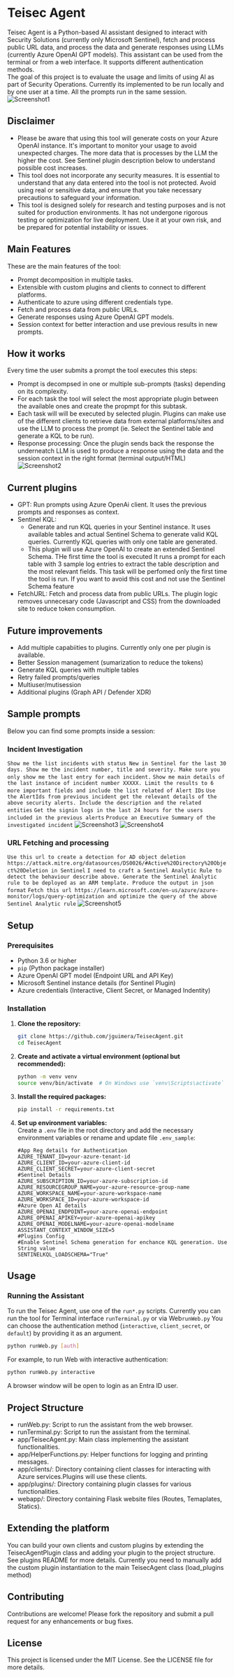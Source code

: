 # Teisec Agent 
  
Teisec Agent is a Python-based AI assistant designed to interact with Security Solutions (currently only Microsoft Sentinel), fetch and process public URL data, and process the data and generate responses using LLMs (currently Azure OpenAI GPT models). This assistant can be used from the terminal or from a web interface. It supports different authentication methods.  
The goal of this project is to evaluate the usage and limits of using AI as part of Security Operations.
Currently its implemented to be run locally and by one user at a time. All the prompts run in the same session. 
![Screenshot1](./images/TeisecAgent-AlertSummary.png)
## Disclaimer
- Please be aware that using this tool will generate costs on your Azure OpenAI instance. It's important to monitor your usage to avoid unexpected charges. The more data that is processes by the LLM the higher the cost. See Sentinel plugin description below to understand possible cost increases. 
- This tool does not incorporate any security measures. It is essential to understand that any data entered into the tool is not protected. Avoid using real or sensitive data, and ensure that you take necessary precautions to safeguard your information.
- This tool is designed solely for research and testing purposes and is not suited for production environments. It has not undergone rigorous testing or optimization for live deployment. Use it at your own risk, and be prepared for potential instability or issues.
## Main Features  
These are the main features of the tool:  
- Prompt decomposition in multiple tasks.
- Extensible with custom plugins and clients to connect to different platforms. 
- Authenticate to azure using different credentials type.  
- Fetch and process data from public URLs.  
- Generate responses using Azure OpenAI GPT models.  
- Session context for better interaction and use previous results in new prompts.  
## How it works
Every time the user submits a prompt the tool executes this steps:
- Prompt is decompsed in one or multiple sub-prompts (tasks) depending on its complexity. 
- For each task the tool will select the most appropriate plugin between the available ones and create the propmpt for this subtask.
- Each task will will be executed by selected plugin. Plugins can make use of the different clients to retrieve data from external platforms/sites and use the LLM to process the prompt (ie. Select the Sentinel table and generate a KQL to be run). 
- Response processing: Once the plugin sends back the response the underneatch LLM is used to produce a response using the data and the session context in the right format (terminal output/HTML)
![Screenshot2](./images/TeisecAgent-PromptFlow.png)

## Current plugins  
  
- GPT: Run prompts using Azure OpenAi client. It uses the previous prompts and responses as context.
- Sentinel KQL: 
    - Generate and run KQL queries in your Sentinel instance. It uses available tables and actual Sentinel Schema to generate valid KQL queries. Currently KQL queries with only one table are generated. 
    - This plugin will use Azure OpenAI to create an extended Sentinel Schema. THe first time the tool is executed It runs a prompt for each table with 3 sample log entries to extract the table description and the most relevant fields. This task will be perfomed only the first time the tool is run. If you want to avoid this cost and not use the Sentinel Schema feature
- FetchURL: Fetch and process data from public URLs. The plugin logic removes unnecesary code (Javascript and CSS) from the downloaded site to reduce token consumption.

## Future improvements
- Add multiple capabiities to plugins. Currently only one per plugin is available.
- Better Session management (sumarization to reduce the tokens)
- Generate KQL queries with multiple tables
- Retry failed prompts/queries 
- Multiuser/mutisession
- Additional plugins (Graph API / Defender XDR)
  
## Sample prompts    
Below you can find some prompts inside a session:
### Incident Investigation
`Show me the list incidents with status New in Sentinel for the last 30 days. Show me the incident number, title and severity. Make sure you only show me the last entry for each incident.`
`Show me main details of the last instance of incident number XXXXX. Limit the results to 6 more important fields and include the list related of Alert IDs`
`Use the AlertIds from previous incident get the relevant details of the above security alerts. Include the description and the related entities`
`Get the signin logs in the last 24 hours for the users included in the previous alerts`
`Produce an Executive Summary of the investigated incident` 
![Screenshot3](./images/TeisecAgent-SigninLogs.png)
![Screenshot4](./images/TeisecAgent-ApplicationsSummary.png)
### URL Fetching and processing
`Use this url to create a detection for AD object deletion https://attack.mitre.org/datasources/DS0026/#Active%20Directory%20Object%20Deletion in Sentinel`
`I need to craft a Sentinel Analytic Rule to detect the behaviour describe above. Generate the Sentinel Analytic rule to be deployed as an ARM template. Produce the output in json format`
`Fetch this url https://learn.microsoft.com/en-us/azure/azure-monitor/logs/query-optimization and optimize the query of the above Sentinel Analytic rule`
![Screenshot5](./images/TeisecAgeng-FetchURL.png)

## Setup  
  
### Prerequisites  
  
- Python 3.6 or higher  
- `pip` (Python package installer)  
- Azure OpenAI GPT model (Endpoint URL and API Key)
- Microsoft Sentinel instance details (for Sentinel Plugin)
- Azure credentials (Interactive, Client Secret, or Managed Indentity)  

  
### Installation  
  
1. **Clone the repository:**  
    ```bash  
    git clone https://github.com/jguimera/TeisecAgent.git  
    cd TeisecAgent
    ```  
  
2. **Create and activate a virtual environment (optional but recommended):**  
    ```bash  
    python -m venv venv  
    source venv/bin/activate  # On Windows use `venv\Scripts\activate`  
    ```  
  
3. **Install the required packages:**  
    ```bash  
    pip install -r requirements.txt  
    ```  
  
4. **Set up environment variables:**  
    Create a `.env` file in the root directory and add the necessary environment variables or rename and update file `.env_sample`:  
    ```env
    #App Reg details for Authentication  
    AZURE_TENANT_ID=your-azure-tenant-id  
    AZURE_CLIENT_ID=your-azure-client-id  
    AZURE_CLIENT_SECRET=your-azure-client-secret  
    #Sentinel Details
    AZURE_SUBSCRIPTION_ID=your-azure-subscription-id  
    AZURE_RESOURCEGROUP_NAME=your-azure-resource-group-name  
    AZURE_WORKSPACE_NAME=your-azure-workspace-name  
    AZURE_WORKSPACE_ID=your-azure-workspace-id
    #Azure Open AI details  
    AZURE_OPENAI_ENDPOINT=your-azure-openai-endpoint  
    AZURE_OPENAI_APIKEY=your-azure-openai-apikey  
    AZURE_OPENAI_MODELNAME=your-azure-openai-modelname  
    ASSISTANT_CONTEXT_WINDOW_SIZE=5  
    #Plugins Config
    #Enable Sentinel Schema generation for enchance KQL generation. Use String value
    SENTINELKQL_LOADSCHEMA="True"
    ```  
  
## Usage  
  
### Running the Assistant  
  
To run the Teisec Agent, use one of the `run*.py` scripts. Currently you can run the tool for Terminal interface `runTerminal.py` or via Web`runWeb.py` You can choose the authentication method (`interactive`, `client_secret`, or `default`) by providing it as an argument.  
  
```bash  
python runWeb.py [auth]  
```

For example, to run Web with interactive authentication:

```bash  
python runWeb.py interactive  
```
A browser window will be open to login as an Entra ID user. 

## Project Structure
 
- runWeb.py: Script to run the assistant from the web browser.
- runTerminal.py: Script to run the assistant from the terminal.
- app/TeisecAgent.py: Main class implementing the assistant functionalities.
- app/HelperFunctions.py: Helper functions for logging and printing messages.
- app/clients/: Directory containing client classes for interacting with Azure services.Plugins will use these clients. 
- app/plugins/: Directory containing plugin classes for various functionalities.
- webapp/: Directory containing Flask website files (Routes, Temaplates, Statics).


## Extending the platform

You can build your own clients and custom plugins by extending the TeisecAgentPlugin class and adding your plugin to the project structure. See plugins README for more details. 
Currently you need to manually add the custom plugin instantiation to the main TeisecAgent class (load_plugins method)

## Contributing
 
Contributions are welcome! Please fork the repository and submit a pull request for any enhancements or bug fixes.
## License 
This project is licensed under the MIT License. See the LICENSE file for more details.
